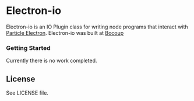 # Electron-io


Electron-io is an IO Plugin class for writing node programs that interact with [Particle Electron](http://docs.particle.io/). Electron-io was built at [Bocoup](http://bocoup.com/)

### Getting Started

Currently there is no work completed. 

## License
See LICENSE file.
